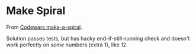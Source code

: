 # Make Spiral

From [Codewars make-a-spiral](http://www.codewars.com/kata/make-a-spiral/javascript).

Solution passes tests, but has hacky end-if-still-running check and doesn't work perfectly on _some_ numbers (extra 1), like 12.
